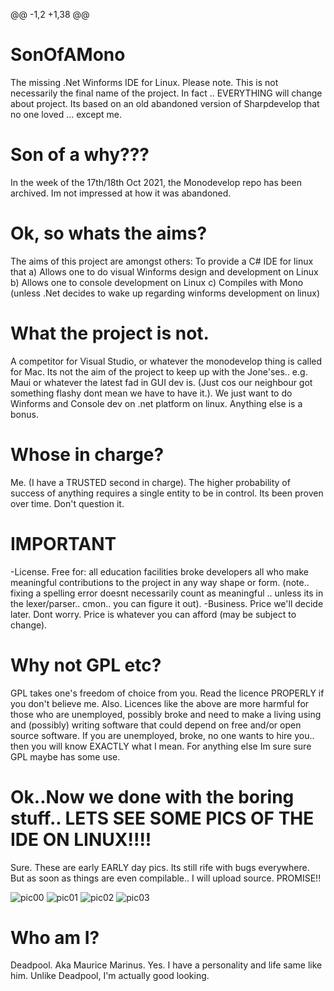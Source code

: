 @@ -1,2 +1,38 @@ 
# SonOfAMono
The missing .Net Winforms IDE for Linux.
Please note. This is not necessarily the final name of the project. In fact .. EVERYTHING will change about project.
Its based on an old abandoned version of Sharpdevelop that no one loved ... except me.

# Son of a why???
In the week of the 17th/18th Oct 2021, the Monodevelop repo has been archived. Im not impressed at how it was abandoned.

# Ok, so whats the aims?
The aims of this project are amongst others: To provide a C# IDE for linux that 
    a) Allows one to do visual Winforms design and development on Linux
    b) Allows one to console development on Linux
    c) Compiles with Mono (unless .Net decides to wake up regarding winforms development on linux)

# What the project is not.
A competitor for Visual Studio, or whatever the monodevelop thing is called for Mac.
Its not the aim of the project to keep up with the Jone'ses.. e.g. Maui or whatever the latest fad in GUI dev is. (Just cos our neighbour got something flashy dont mean we have to have it.). We just want to do Winforms and Console dev on .net platform on linux. Anything else is a bonus.

# Whose in charge?
Me. (I have a TRUSTED second in charge).  The higher probability of success of anything requires a single entity to be in control. Its been proven over time. Don't question it.

# IMPORTANT
-License. Free for:
    all education facilities 
    broke developers 
    all who make meaningful contributions to the project in any way shape or form. (note.. fixing a spelling error doesnt necessarily count as meaningful .. unless its in the lexer/parser.. cmon.. you can figure it out).
-Business. Price we'll decide later. Dont worry. Price is whatever you can afford (may be subject to change).

# Why not GPL etc?
GPL takes one's freedom of choice from you. Read the licence PROPERLY if you don't believe me. 
Also. Licences like the above are more harmful for those who are unemployed, possibly broke and need to make a living using and (possibly) writing software that could depend on free and/or open source software. If you are unemployed, broke, no one wants to hire you.. then you will know EXACTLY what I mean.
For anything else Im sure sure GPL maybe has some use.

# Ok..Now we done with the boring stuff.. LETS SEE SOME PICS OF THE IDE ON LINUX!!!!
Sure. These are early EARLY day pics. Its still rife with bugs everywhere. But as soon as things are even compilable.. I will upload source. PROMISE!!

![pic00](https://user-images.githubusercontent.com/75542535/138273325-618f5ddf-0b6d-4dd0-8bde-b808854f5e92.png)
![pic01](https://user-images.githubusercontent.com/75542535/138273344-38fcf0d2-37f5-4e8c-ab16-55bc65a0bfc7.png)
![pic02](https://user-images.githubusercontent.com/75542535/138273359-66588483-1770-4f96-aabe-ee72db70d661.png)
![pic03](https://user-images.githubusercontent.com/75542535/138273371-ea0ed65f-33e8-4fe7-a562-5082f049bd9b.png)




# Who am I?
Deadpool. Aka Maurice Marinus. Yes. I have a personality and life same like him. Unlike Deadpool, I'm actually good looking.

